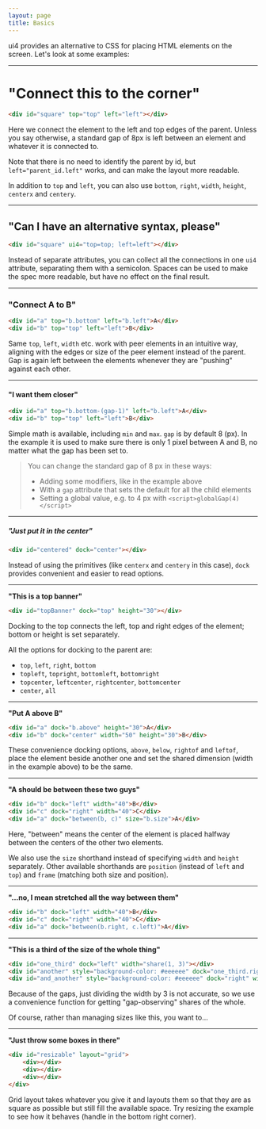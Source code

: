 ```yaml
---
layout: page
title: Basics
---
```


ui4 provides an alternative to CSS for placing HTML elements on the screen. Let's look at some
examples:

---------------

# "Connect this to the corner"

```html example solid_sized
<div id="square" top="top" left="left"></div>
```

Here we connect the element to the left and top edges of the parent. Unless you say otherwise,
a standard gap of 8px is left between an element and whatever it is connected to.

Note that there is no need to identify the parent by id, but `left="parent_id.left"` works, and can
make the layout more readable.

In addition to `top` and `left`, you can also use `bottom`, `right`, `width`, `height`, `centerx`
and `centery`.

---------------

## "Can I have an alternative syntax, please"

```html example solid_sized
<div id="square" ui4="top=top; left=left"></div>
```

Instead of separate attributes, you can collect all the connections in one `ui4` attribute,
separating them with a semicolon. Spaces can be used to make the spec more readable, but have
no effect on the final result.

---------------

### "Connect A to B"

```html example solid_sized
<div id="a" top="b.bottom" left="b.left">A</div>
<div id="b" top="top" left="left">B</div>
```

Same `top`, `left`, `width` etc. work with peer elements in an intuitive way, aligning with the
edges or size of the peer element instead of the parent. Gap is again left between the elements
whenever they are "pushing" against each other.

---------------

#### "I want them closer"

```html example solid_sized
<div id="a" top="b.bottom-(gap-1)" left="b.left">A</div>
<div id="b" top="top" left="left">B</div>
```

Simple math is available, including `min` and `max`. `gap` is by default 8 (px). In the example it
is used to make sure there is only 1 pixel between A and B, no matter what the gap has been set to.

> You can change the standard gap of 8 px in these ways:
> - Adding some modifiers, like in the example above
> - With a `gap` attribute that sets the default for all the child elements
> - Setting a global value, e.g. to 4 px with `<script>globalGap(4)</script>`

---------------

##### "Just put it in the center"

```html example solid_sized
<div id="centered" dock="center"></div>
```

Instead of using the primitives (like `centerx` and `centery` in this case), `dock` provides
convenient and easier to read options.

---------------

**"This is a top banner"**

```html example solid
<div id="topBanner" dock="top" height="30"></div>
```

Docking to the top connects the left, top and right edges of the element; bottom or height is set
separately.

All the options for docking to the parent are:
- `top`, `left`, `right`, `bottom`
- `topleft`, `topright`, `bottomleft`, `bottomright`
- `topcenter`, `leftcenter`, `rightcenter`, `bottomcenter`
- `center`, `all`

---------------

**"Put A above B"**

```html example solid 1
<div id="a" dock="b.above" height="30">A</div>
<div id="b" dock="center" width="50" height="30">B</div>
```

These convenience docking options, `above`, `below`, `rightof` and `leftof`, place the element
beside another one and set the shared dimension (width in the example above) to be the same.

---------------

**"A should be between these two guys"**

```html example solid 3
<div id="b" dock="left" width="40">B</div>
<div id="c" dock="right" width="40">C</div>
<div id="a" dock="between(b, c)" size="b.size">A</div>
```

Here, "between" means the center of the element is placed halfway between the centers of the other
two elements.

We also use the `size` shorthand instead of specifying `width` and `height` separately. Other
available shorthands are `position` (instead of `left` and `top`) and `frame` (matching both size
and position).

---------------

**"...no, I mean stretched all the way between them"**

```html example solid 3
<div id="b" dock="left" width="40">B</div>
<div id="c" dock="right" width="40">C</div>
<div id="a" dock="between(b.right, c.left)">A</div>
```

---------------

**"This is a third of the size of the whole thing"**

```html example solid 1
<div id="one_third" dock="left" width="share(1, 3)"></div>
<div id="another" style="background-color: #eeeeee" dock="one_third.rightof" width="share(1, 3)"></div>
<div id="and_another" style="background-color: #eeeeee" dock="right" width="share(1, 3)"></div>
```

Because of the gaps, just dividing the width by 3 is not accurate, so we use a convenience function
for getting "gap-observing" shares of the whole.

Of course, rather than managing sizes like this, you want to...

---------------

**"Just throw some boxes in there"**

```html example solid_resizable
<div id="resizable" layout="grid">
    <div></div>
    <div></div>
    <div></div>
</div>
```

Grid layout takes whatever you give it and layouts them so that they are as square as possible but
still fill the available space. Try resizing the example to see how it behaves (handle in the
bottom right corner).
